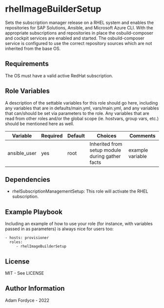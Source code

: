 rhelImageBuilderSetup
=========

Sets the subscription manager release on a RHEL system and enables the repositories for SAP Solutions, Ansible, and Microsoft Azure CLI. With the appropriate subscriptions and repositories in place the osbuild-composer and cockpit services are enabled and started. The osbuild-composer service is configured to use the correct repository sources which are not inherited from the base OS.


Requirements
------------

The OS must have a valid active RedHat subscription.

Role Variables
--------------

A description of the settable variables for this role should go here, including any variables that are in defaults/main.yml, vars/main.yml, and any variables that can/should be set via parameters to the role. Any variables that are read from other roles and/or the global scope (ie. hostvars, group vars, etc.) should be mentioned here as well.

| Variable                | Required | Default | Choices                   | Comments                                 |
|-------------------------|----------|---------|---------------------------|------------------------------------------|
| ansible_user            | yes       | root | Inherited from setup module during gather facts              | example variable                         |

Dependencies
------------

- rhelSubscriptionManagementSetup: This role will activate the RHEL subscription.

Example Playbook
----------------

Including an example of how to use your role (for instance, with variables passed in as parameters) is always nice for users too:

    - hosts: provisioner
      roles:
         - rhelImageBuilderSetup

License
-------

MIT - See LICENSE

Author Information
------------------

Adam Fordyce - 2022
